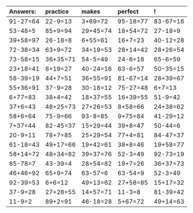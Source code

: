 | Answers: | practice | makes | perfect | ! |
| :--- | :--- | :--- | :--- | :--- |
| 91-27=64 | 22-9=13 | 3+69=72 | 95-18=77 | 83-67=16 | 
| 53-48=5 | 85+9=94 | 29+45=74 | 18+54=72 | 27-18=9 | 
| 39+58=97 | 26-18=8 | 6+55=61 | 16+7=23 | 40-12=28 | 
| 72-38=34 | 63+9=72 | 34+19=53 | 28+14=42 | 28+26=54 | 
| 73-58=15 | 36+35=71 | 54-5=49 | 24-6=18 | 65-6=59 | 
| 23+18=41 | 8+19=27 | 40-24=16 | 63-6=57 | 50-35=15 | 
| 58-39=19 | 44+7=51 | 36+55=91 | 81-67=14 | 28+39=67 | 
| 55+36=91 | 37-9=28 | 30-18=12 | 75-27=48 | 6+7=13 | 
| 6+77=83 | 38+4=42 | 18+37=55 | 16+39=55 | 51-9=42 | 
| 37+6=43 | 48+25=73 | 27+26=53 | 8+58=66 | 24+38=62 | 
| 58+6=64 | 75-9=66 | 93-8=85 | 9+75=84 | 41-29=12 | 
| 7+37=44 | 82-45=37 | 15+29=44 | 39+8=47 | 50-44=6 | 
| 20-9=11 | 78+7=85 | 25+29=54 | 77+4=81 | 84-47=37 | 
| 61-18=43 | 49+17=66 | 19+42=61 | 38+8=46 | 19+58=77 | 
| 58+14=72 | 48+34=82 | 39+37=76 | 52-3=49 | 92-73=19 | 
| 85-78=7 | 43-39=4 | 28+54=82 | 19+7=26 | 36+37=73 | 
| 46+46=92 | 65+9=74 | 63-57=6 | 63-54=9 | 52-3=49 | 
| 92-39=53 | 6+6=12 | 49+13=62 | 27+58=85 | 15+17=32 | 
| 37-9=28 | 27+28=55 | 14+57=71 | 11-3=8 | 81-39=42 | 
| 11-9=2 | 89+2=91 | 46-18=28 | 5+67=72 | 49+14=63 | 
